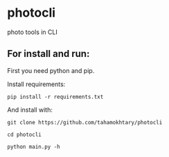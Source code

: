 # photocli

photo tools in CLI

For install and run:
---------------------------------

First you need python and pip.

Install requirements:

```
pip install -r requirements.txt
```

And install with:

```
git clone https://github.com/tahamokhtary/photocli

cd photocli

python main.py -h
```